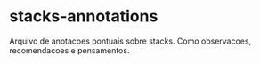# stacks-annotations
Arquivo de anotacoes pontuais sobre stacks. Como observacoes, recomendacoes e  pensamentos.

